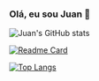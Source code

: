 
### Olá, eu sou Juan 👋

![Juan's GitHub stats](https://github-readme-stats.vercel.app/api?username=jotape27&show_icons=true&theme=dracula)

[![Readme Card](https://github-readme-stats.vercel.app/api/pin/?username=jotape27&theme=dracula&repo=plano)](https://github.com/jotape27/plano)

[![Top Langs](https://github-readme-stats.vercel.app/api/top-langs/?username=jotape27&theme=dracula&hide=hack&layout=compact)](https://github.com/jotape27/plano)

